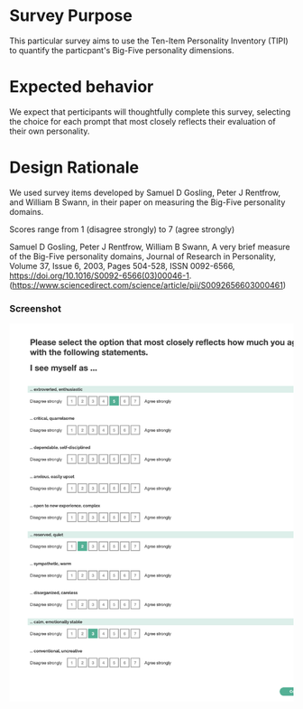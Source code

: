 # Survey Purpose

This particular survey aims to use the Ten-Item Personality Inventory (TIPI) to quantify the particpant's Big-Five personality dimensions.

# Expected behavior

We expect that perticipants will thoughtfully complete this survey, selecting the choice for each prompt that most closely reflects their evaluation of their own personality.

# Design Rationale

We used survey items developed by Samuel D Gosling, Peter J Rentfrow, and William B Swann, in their paper on measuring the Big-Five personality domains.

Scores range from 1 (disagree strongly) to 7 (agree strongly)

Samuel D Gosling, Peter J Rentfrow, William B Swann,
A very brief measure of the Big-Five personality domains,
Journal of Research in Personality,
Volume 37, Issue 6,
2003,
Pages 504-528,
ISSN 0092-6566,
https://doi.org/10.1016/S0092-6566(03)00046-1.
(https://www.sciencedirect.com/science/article/pii/S0092656603000461)

### Screenshot

![Screenshot](screenshot.png)